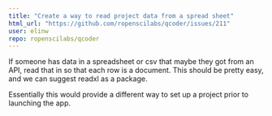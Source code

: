 ```yaml
---
title: "Create a way to read project data from a spread sheet"
html_url: "https://github.com/ropenscilabs/qcoder/issues/211"
user: elinw
repo: ropenscilabs/qcoder
---
```


If someone has data in a spreadsheet or csv that maybe they got from an API, read that in so that each row is a document. This should be pretty easy, and we can suggest readxl as a package.

Essentially this would provide a different way to set up a project prior to launching the app.

